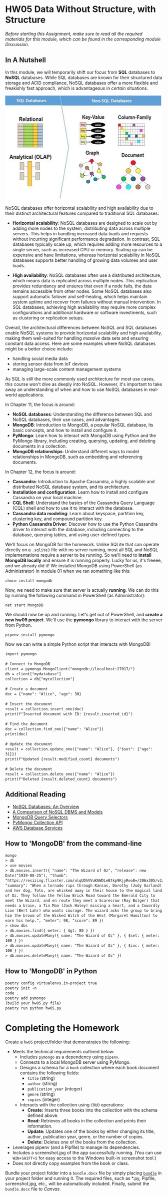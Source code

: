 # HW05 Data Without Structure, with Structure

_Before starting this Assignment, make sure to read all the required materials for this module, which can be found in the corresponding module Discussion._

## In A Nutshell

In this module, we will temporarily shift our focus from **SQL** databases to **NoSQL** databases. While SQL databases are known for their structured data storage and ACID compliance, NoSQL databases offer a more flexible and freakishly fast approach, which is advantageous in _certain_ situations.

![](vs-structures.jpg)

NoSQL databases offer horizontal scalability and high availability due to their distinct architectural features compared to traditional SQL databases:

- **Horizontal scalability**: NoSQL databases are designed to scale out by adding more nodes to the system, distributing data across multiple servers. This helps in handling increased data loads and requests without incurring significant performance degradation. In contrast, SQL databases typically scale up, which requires adding more resources to a single server, such as increased CPU or memory. Scaling up can be expensive and have limitations, whereas horizontal scalability in NoSQL databases supports better handling of growing data volumes and user loads.

- **High availability**: NoSQL databases often use a distributed architecture, which means data is replicated across multiple nodes. This replication provides redundancy and ensures that even if a node fails, the data remains accessible from other nodes. Some NoSQL databases also support automatic failover and self-healing, which helps maintain system uptime and recover from failures without manual intervention. In SQL databases, achieving high availability may require more complex configurations and additional hardware or software investments, such as clustering or replication setups.

Overall, the architectural differences between NoSQL and SQL databases enable NoSQL systems to provide horizontal scalability and high availability, making them well-suited for handling _massive_ data sets and ensuring constant data access. Here are some examples where NoSQL databases might be a better choice include:

- handling social media data
- storing sensor data from IoT devices
- managing large-scale content management systems

As SQL is still the more commonly used architecture for most use cases, this course won't dive as deeply into NoSQL. However, it's important to take away an understanding of when and how to use NoSQL databases in real-world applications.

In Chapter 11, the focus is around:

- **NoSQL databases**: Understanding the difference between SQL and NoSQL databases, their use cases, and advantages.
- **MongoDB**: Introduction to MongoDB, a popular NoSQL database, its basic concepts, and how to install and configure it.
- **PyMongo**: Learn how to interact with MongoDB using Python and the PyMongo library, including creating, querying, updating, and deleting documents in a collection.
- **MongoDB relationships**: Understand different ways to model relationships in MongoDB, such as embedding and referencing documents.

In Chapter 12, the focus is around:

- **Cassandra**: Introduction to Apache Cassandra, a highly scalable and distributed NoSQL database system, and its architecture.
- **Installation and configuration**: Learn how to install and configure Cassandra on your local machine.
- **CQL Shell**: Understand the basics of the Cassandra Query Language (CQL) shell and how to use it to interact with the database.
- **Cassandra data modeling**: Learn about keyspace, partition key, clustering key, and compound partition key.
- **Python Cassandra Driver**: Discover how to use the Python Cassandra driver to interact with the database, including connecting to the database, querying tables, and using user-defined types.

We'll focus on MongoDB for the homework. Unlike SQLite that can operate directly on a `.sqlite3` file with no server running, most all SQL and NoSQL implementations require a server to be running. So we'll need to **install MongoDB locally** and ensure it is running properly. Lucky for us, it's freeee, and we already did it! We installed MongoDB using PowerShell (as Administrator) in module 01 when we ran something like this:

    choco install mongodb

Now, we need to make sure that server is actually **running**. We can do this by running the following command in PowerShell (as Administrator):

    net start MongoDB

We should now be up and running. Let's get out of PowerShell, and **create a new hw05 project**. We'll use the **pymongo** library to interact with the server from Python.

    pipenv install pymongo

Now we can write a simple Python script that interacts with MongoDB!

```
import pymongo

# Connect to MongoDB
client = pymongo.MongoClient("mongodb://localhost:27017/")
db = client["mydatabase"]
collection = db["mycollection"]

# Create a document
doc = {"name": "Alice", "age": 30}

# Insert the document
result = collection.insert_one(doc)
print(f"Inserted document with ID: {result.inserted_id}")

# Find the document
doc = collection.find_one({"name": "Alice"})
print(doc)

# Update the document
result = collection.update_one({"name": "Alice"}, {"$set": {"age": 31}})
print(f"Updated {result.modified_count} documents")

# Delete the document
result = collection.delete_one({"name": "Alice"})
print(f"Deleted {result.deleted_count} documents")
```

## Additional Reading

- [NoSQL Databases: An Overview](https://www.ibm.com/cloud/learn/nosql)
- [A Comparison of NoSQL DBMS and Models](https://www.digitalocean.com/community/tutorials/a-comparison-of-nosql-database-management-systems-and-models)
- [MongoDB Query Selectors](https://www.mongodb.com/docs/manual/reference/operator/query/#std-label-query-selectors)
- [PyMongo Collection API](https://pymongo.readthedocs.io/en/stable/api/pymongo/collection.html)
- [AWS Database Services](https://aws.amazon.com/products/databases/)

## How to 'MongoDB' from the command-line

    mongo
    > db
    > use movies
    > db.movies.insert({ "name": "The Wizard of Oz", "release": new Date("1939-08-25"), "thumb": "https://resizing.flixster.com/ulqUDhVVuKGWDLeBtkp9KjyReo8=/206x305/v2/https://flxt.tmsimg.com/NowShowing/129612/129612_ab.jpg", "summary": "When a tornado rips through Kansas, Dorothy (Judy Garland) and her dog, Toto, are whisked away in their house to the magical land of Oz. They follow the Yellow Brick Road toward the Emerald City to meet the Wizard, and en route they meet a Scarecrow (Ray Bolger) that needs a brain, a Tin Man (Jack Haley) missing a heart, and a Cowardly Lion (Bert Lahr) who wants courage. The wizard asks the group to bring him the broom of the Wicked Witch of the West (Margaret Hamilton) to earn his help.", "meter": 98, "score": 89 })
    > show dbs
    > db.movies.find({ meter: { $gt: 80 } })
    > db.movies.updateMany({ name: "The Wizard of Oz" }, { $set: { meter: 100 } })
    > db.movies.updateMany({ name: "The Wizard of Oz" }, { $inc: { meter: 100 } })
    > db.movies.deleteMany({ name: "The Wizard of Oz" })

## How to 'MongoDB' in Python

    poetry config virtualenvs.in-project true
    poetry init -n
    code .
    poetry add pymongo
    (build your hw05.py file)
    poetry run python hw05.py

# Completing the Homework

Create a `hw05` project/folder that demonstrates the following:

- Meets the technical requirements outlined below:
  - Includes `pymongo` as a dependency using `pipenv`.
  - Connects to a local MongoDB server using PyMongo.
  - Designs a schema for a `book` collection where each book document contains the following fields:
    - `title` (string)
    - `author` (string)
    - `publication_year` (integer)
    - `genre` (string)
    - `copies` (integer)
  - Interacts with the collection using `CRUD` operations:
    - **Create:** Inserts three books into the collection with the schema defined above.
    - **Read:** Retrieves all books in the collection and prints their information.
    - **Update:** Updates one of the books by either changing its title, author, publication year, genre, or the number of copies.
    - **Delete:** Deletes one of the books from the collection.
- Leverages pipenv (and a Pipfile) to manage its dependencies.
- Includes a screenshot.jpg of the app successfully running. (You can use `WIN+SHIFT+S` for easy access to the Windows built-in screenshot tool.)
- Does not directly copy examples from the book or class.

Bundle your project folder into a `bundle.docx` file by simply placing [`bundle`](https://github.com/seansbox/pybundler/raw/main/bundle.exe) in your project folder and running it. The required files, such as \*.py, Pipfile, screenshot.jpg, etc., will be automatically included. Finally, submit the `bundle.docx` file to _Canvas_.
